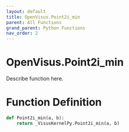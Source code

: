 ```yaml
---
layout: default
title: OpenVisus.Point2i_min
parent: All Functions
grand_parent: Python Functions
nav_order: 2
---
```


# OpenVisus.Point2i_min

Describe function here.

# Function Definition

```python
def Point2i_min(a, b):
    return _VisusKernelPy.Point2i_min(a, b)
```